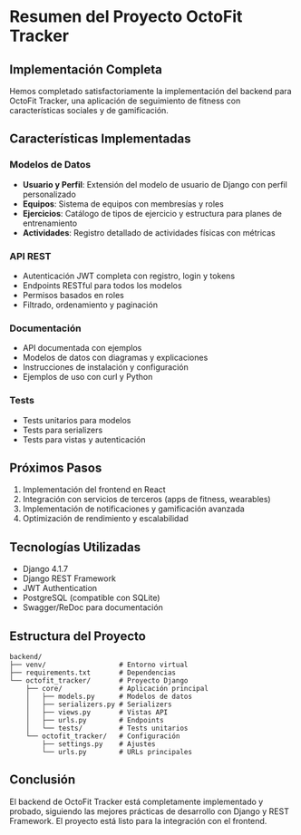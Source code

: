 # Resumen del Proyecto OctoFit Tracker

## Implementación Completa

Hemos completado satisfactoriamente la implementación del backend para OctoFit Tracker, una aplicación de seguimiento de fitness con características sociales y de gamificación.

## Características Implementadas

### Modelos de Datos
- **Usuario y Perfil**: Extensión del modelo de usuario de Django con perfil personalizado
- **Equipos**: Sistema de equipos con membresías y roles
- **Ejercicios**: Catálogo de tipos de ejercicio y estructura para planes de entrenamiento
- **Actividades**: Registro detallado de actividades físicas con métricas

### API REST
- Autenticación JWT completa con registro, login y tokens
- Endpoints RESTful para todos los modelos
- Permisos basados en roles
- Filtrado, ordenamiento y paginación

### Documentación
- API documentada con ejemplos
- Modelos de datos con diagramas y explicaciones
- Instrucciones de instalación y configuración
- Ejemplos de uso con curl y Python

### Tests
- Tests unitarios para modelos
- Tests para serializers
- Tests para vistas y autenticación

## Próximos Pasos
1. Implementación del frontend en React
2. Integración con servicios de terceros (apps de fitness, wearables)
3. Implementación de notificaciones y gamificación avanzada
4. Optimización de rendimiento y escalabilidad

## Tecnologías Utilizadas
- Django 4.1.7
- Django REST Framework
- JWT Authentication
- PostgreSQL (compatible con SQLite)
- Swagger/ReDoc para documentación

## Estructura del Proyecto
```
backend/
├── venv/                  # Entorno virtual
├── requirements.txt       # Dependencias
└── octofit_tracker/       # Proyecto Django
    ├── core/              # Aplicación principal
    │   ├── models.py      # Modelos de datos
    │   ├── serializers.py # Serializers
    │   ├── views.py       # Vistas API
    │   ├── urls.py        # Endpoints
    │   └── tests/         # Tests unitarios
    └── octofit_tracker/   # Configuración
        ├── settings.py    # Ajustes
        └── urls.py        # URLs principales
```

## Conclusión
El backend de OctoFit Tracker está completamente implementado y probado, siguiendo las mejores prácticas de desarrollo con Django y REST Framework. El proyecto está listo para la integración con el frontend.